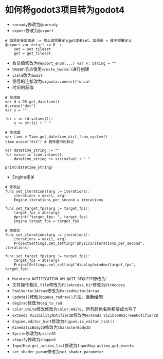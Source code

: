 # 如何将godot3项目转为godot4

- `onready`修改为`@onready`
- `export`修改为`@export`

```godot
# 如果变量后面是 := 那么就需要定义get或者set，如果是 = 就不需要定义
@export var detail := 0  :
	set = set_tileset
    get = get_tileset
```

- 枚举值修改为`@export_enum(...) var v: String = ""`
- tween节点使用`create_tween()`进行创建
- `yield`改为`await`
- 信号的连接改为`signala.connect(funca)`
- 时间的获取

```godot
# 修改前
var d = OS.get_datetime()
d.erase("dst")
var s = ""

for i in (d.values()):
    s += str(i) + " "

# 修改后
var time = Time.get_datetime_dict_from_system()
time.erase("dst") # 删除夏令时标志

var datetime_string := ""
for value in time.values():
    datetime_string += str(value) + " "

print(datetime_string)
```

- Engine相关

```godot
# 修改前
func set_iterations(arg := iterations):
	iterations = max(1, arg)
	Engine.iterations_per_second = iterations

func set_target_fps(arg := target_fps):
	target_fps = abs(arg)
	#print("target_fps: ", target_fps)
	Engine.target_fps = target_fps

# 修改后
func set_iterations(arg := iterations):
    iterations = max(1, arg)
    ProjectSettings.set_setting("physics/iterations_per_second", iterations)

func set_target_fps(arg := target_fps):
    target_fps = abs(arg)
    ProjectSettings.set_setting("display/window/target_fps", target_fps)
```

- `MainLoop.NOTIFICATION_WM_QUIT_REQUEST`修改为``
- 文件操作相关, `File`修改为`FileAccess`, `Dir`修改为`DirAccess`
- `PoolVector2Array`修改为`PackedVector2Array`
- `update()`修改为`queue_redraw()`方法，重新绘制
- `deg2rad`修改为`deg_to_rad`
- `color.white`修改修改为`color.WHITE`，所有颜色名称都变成大写了
- `extends VisibilityNotifier2D`修改为`extends VisibleOnScreenNotifier2D`
- `Engine.editor_hint`修改为`Engine.is_editor_hint()`
- `KinematicBody2D`修改为`CharacterBody2D`
- `Sprite`修改为`Sprite2D`
- `stepify`修改为`snapped`
- `InputMap.get_action_list`修改为`InputMap.action_get_events`
- `set_shader_param`修改为`set_shader_parameter`
